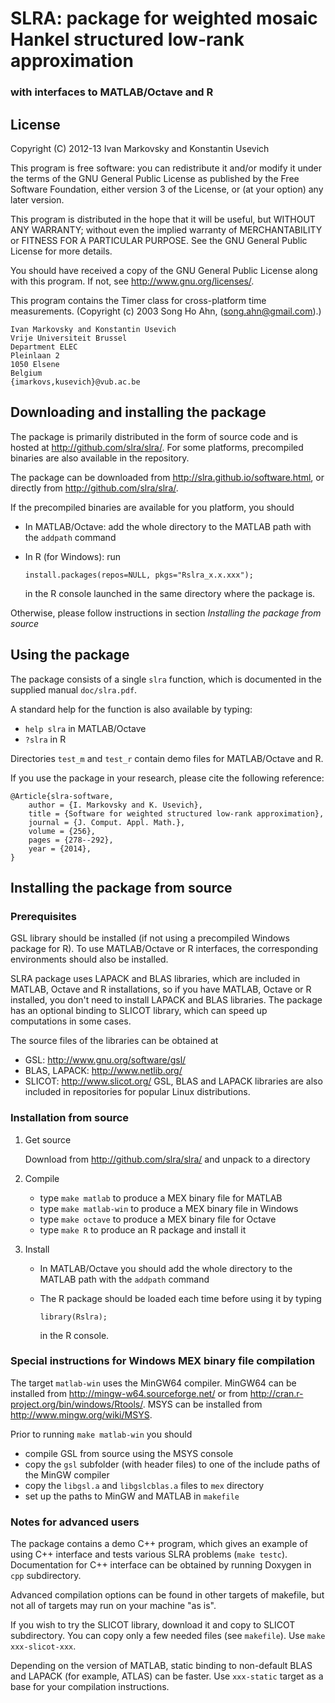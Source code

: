 SLRA: package for weighted mosaic Hankel structured low-rank approximation 
==============================================================================
### with interfaces to MATLAB/Octave and R

License
-------

Copyright (C) 2012-13 Ivan Markovsky and Konstantin Usevich 

This program is free software: you can redistribute it and/or modify
it under the terms of the GNU General Public License as published by
the Free Software Foundation, either version 3 of the License, or
(at your option) any later version.

This program is distributed in the hope that it will be useful,
but WITHOUT ANY WARRANTY; without even the implied warranty of
MERCHANTABILITY or FITNESS FOR A PARTICULAR PURPOSE.  See the
GNU General Public License for more details.

You should have received a copy of the GNU General Public License
along with this program.  If not, see <http://www.gnu.org/licenses/>.

This program contains the Timer class for cross-platform time measurements.
(Copyright (c) 2003 Song Ho Ahn, (song.ahn@gmail.com).)

    Ivan Markovsky and Konstantin Usevich
    Vrije Universiteit Brussel
    Department ELEC
    Pleinlaan 2
    1050 Elsene
    Belgium
    {imarkovs,kusevich}@vub.ac.be

Downloading and installing the package
--------------------------------------
The package is primarily distributed in the form of source code and is hosted 
at <http://github.com/slra/slra/>. For some platforms, precompiled binaries
are also available in the repository.

The package can be downloaded from <http://slra.github.io/software.html>,
or directly from <http://github.com/slra/slra/>.

If the precompiled binaries are available for you platform, you should

  * In MATLAB/Octave: add the whole directory to the MATLAB path
    with the `addpath` command 
  * In R (for Windows): run
  
      `install.packages(repos=NULL, pkgs="Rslra_x.x.xxx");` 
    
	in the R console launched in the same directory where the package is.	  
   
Otherwise, please follow instructions in section *Installing the package from source*

Using the package
-----------------

The package consists of a single `slra` function, which is documented in
the supplied manual `doc/slra.pdf`. 

A standard help for the function is also available by typing:
* `help slra` in MATLAB/Octave
* `?slra` in R

Directories `test_m` and `test_r` contain demo files for MATLAB/Octave and R.

If you use the package in your research, please cite the following reference:

    @Article{slra-software,
		author = {I. Markovsky and K. Usevich},
    	title = {Software for weighted structured low-rank approximation},
    	journal = {J. Comput. Appl. Math.},
		volume = {256},
		pages = {278--292},
		year = {2014},
    }
	
	

Installing the package from source
----------------------------------
### Prerequisites

GSL library should be installed (if not using a precompiled Windows package
for R). To use MATLAB/Octave or R interfaces, the corresponding environments
should also be installed.

SLRA package uses LAPACK and BLAS libraries, which are included in MATLAB, 
Octave and R installations, so if you have MATLAB, Octave or R installed, you 
don't need to install LAPACK and BLAS libraries. The package has an optional 
binding to SLICOT library, which can speed up computations in some cases.

The source files of the libraries can be obtained at
* GSL: <http://www.gnu.org/software/gsl/>
* BLAS, LAPACK: <http://www.netlib.org/>
* SLICOT: <http://www.slicot.org/>
GSL, BLAS and LAPACK libraries are also included in repositories for popular 
Linux distributions.

### Installation from source

1. Get source

   Download from <http://github.com/slra/slra/> and unpack to a directory

2. Compile
	 * type `make matlab` to produce a MEX binary file for MATLAB
	 * type `make matlab-win` to produce a MEX binary file in Windows
	 * type `make octave` to produce a MEX binary file for Octave
	 * type `make R` to produce an R package and install it 

3. Install
   * In MATLAB/Octave you should add the whole directory to the MATLAB path
     with the `addpath` command 
   * The R package should be loaded each time before using it by typing

        `library(Rslra);`

     in the R console.
    
### Special instructions for Windows MEX binary file compilation

The target `matlab-win` uses the MinGW64 compiler. MinGW64 can be installed 
from <http://mingw-w64.sourceforge.net/> or 
from <http://cran.r-project.org/bin/windows/Rtools/>.
MSYS can be installed  from <http://www.mingw.org/wiki/MSYS>. 

Prior to running `make matlab-win` you should
   * compile GSL from source using the MSYS console
   * copy the `gsl` subfolder (with header files) to one of the include paths
     of the MinGW compiler
   * copy the `libgsl.a` and `libgslcblas.a` files to `mex` directory
   * set up the paths to MinGW and MATLAB in `makefile`
   

### Notes for advanced users

The package contains a demo C++ program, which gives an example of using 
C++ interface and tests various SLRA problems (`make testc`). 
Documentation for C++ interface can be obtained by running Doxygen
in `cpp` subdirectory.

Advanced compilation options can be found in other targets of makefile, but
not all of targets may run on your machine "as is".

If you wish to try the SLICOT library, download it and copy to SLICOT
subdirectory. You can copy only a few needed files (see `makefile`). 
Use  `make xxx-slicot-xxx`.

Depending on the version of MATLAB, static binding to non-default 
BLAS and LAPACK (for example, ATLAS) can be faster. Use `xxx-static` target as
a base for your compilation instructions.
